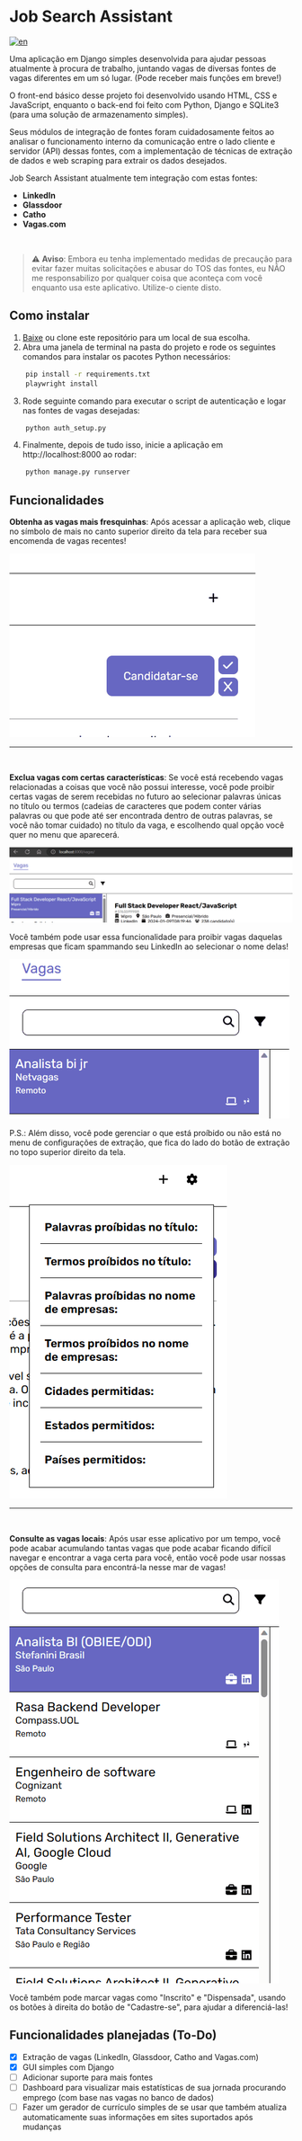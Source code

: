 # Job Search Assistant
[![en](https://img.shields.io/badge/lang-en-blue.svg)](./README.md)

Uma aplicação em Django simples desenvolvida para ajudar pessoas atualmente à procura de trabalho, juntando vagas de diversas fontes de vagas diferentes em um só lugar. (Pode receber mais funções em breve!)

O front-end básico desse projeto foi desenvolvido usando HTML, CSS e JavaScript, enquanto o back-end foi feito com Python, Django e SQLite3 (para uma solução de armazenamento simples).

Seus módulos de integração de fontes foram cuidadosamente feitos ao analisar o funcionamento interno da comunicação entre o lado cliente e servidor (API) dessas fontes, com a implementação de técnicas de extração de dados e web scraping para extrair os dados desejados.
 
Job Search Assistant atualmente tem integração com estas fontes:
- **LinkedIn**
- **Glassdoor**
- **Catho**
- **Vagas.com**

<br>

> ⚠️ **Aviso**: Embora eu tenha implementado medidas de precaução para evitar fazer muitas solicitações e abusar do TOS das fontes, eu NÃO me responsabilizo por qualquer coisa que aconteça com você enquanto usa este aplicativo. Utilize-o ciente disto.


## Como instalar
1. [Baixe](https://github.com/PedroTejon/Job-Search-Assistant/archive/refs/heads/main.zip) ou clone este repositório para um local de sua escolha.
2. Abra uma janela de terminal na pasta do projeto e rode os seguintes comandos para instalar os pacotes Python necessários:
```cmd
    pip install -r requirements.txt
    playwright install
```
3. Rode seguinte comando para executar o script de autenticação e logar nas fontes de vagas desejadas:
```cmd
    python auth_setup.py
```
4. Finalmente, depois de tudo isso, inicie a aplicação em http://localhost:8000 ao rodar:
```cmd
    python manage.py runserver
```

## Funcionalidades

**Obtenha as vagas mais fresquinhas**: Após acessar a aplicação web, clique no símbolo de mais no canto superior direito da tela para receber sua encomenda de vagas recentes!

<img src="./docs/start_extraction.gif" />

---
<br>

**Exclua vagas com certas características**: Se você está recebendo vagas relacionadas a coisas que você não possui interesse, você pode proibir certas vagas de serem recebidas no futuro ao selecionar palavras únicas no título ou termos (cadeias de caracteres que podem conter várias palavras ou que pode até ser encontrada dentro de outras palavras, se você não tomar cuidado) no título da vaga, e escolhendo qual opção você quer no menu que aparecerá.

<img src="./docs/forbidding_listings.gif" />

Você também pode usar essa funcionalidade para proibir vagas daquelas empresas que ficam spammando seu LinkedIn ao selecionar o nome delas!

<img src="./docs/forbidding_companies.gif" />

P.S.: Além disso, você pode gerenciar o que está proíbido ou não está no menu de configurações de extração, que fica do lado do botão de extração no topo superior direito da tela.

<img src="./docs/extraction_settings_menu.png" />

---
<br>

**Consulte as vagas locais**: Após usar esse aplicativo por um tempo, você pode acabar acumulando tantas vagas que pode acabar ficando difícil navegar e encontrar a vaga certa para você, então você pode usar nossas opções de consulta para encontrá-la nesse mar de vagas!

<img src="./docs/querying_listings.gif" />

Você também pode marcar vagas como "Inscrito" e "Dispensada", usando os botões à direita do botão de "Cadastre-se", para ajudar a diferenciá-las!

## Funcionalidades planejadas (To-Do)
- [x] Extração de vagas (LinkedIn, Glassdoor, Catho and Vagas.com)
- [x] GUI simples com Django
- [ ] Adicionar suporte para mais fontes
- [ ] Dashboard para visualizar mais estatísticas de sua jornada procurando emprego (com base nas vagas no banco de dados)
- [ ] Fazer um gerador de currículo simples de se usar que também atualiza automaticamente suas informações em sites suportados após mudanças